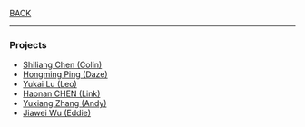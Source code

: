 [BACK](../README.md)
***
### Projects
- [Shiliang Chen (Colin)](../src/Lab%2006/scysc1/)
- [Hongming Ping (Daze)](../src/Lab%2006/phm/)
- [Yukai Lu (Leo)]()
- [Haonan CHEN (Link)](../src/Lab%2006/HaonanCHEN/)
- [Yuxiang Zhang (Andy)]()
- [Jiawei Wu (Eddie)]()